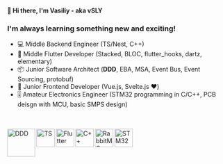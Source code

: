 #### 👋 Hi there, I'm Vasiliy - aka vSLY

### I'm always learning something new and exciting!

- 💻 Middle Backend Engineer (TS/Nest, C++)
- 📱 Middle Flutter Developer (Stacked, BLOC, flutter_hooks, dartz, elementary)
- 📦 Junior Software Architect (**DDD**, EBA, MSA, Event Bus, Event Sourcing, protobuf) 
- 🌠 Junior Frontend Developer (Vue.js, Svelte.js ❤️)
- 🎚 Amateur Electronics Engineer (STM32 programming in C/C++, PCB deisgn with MCU, basic SMPS design)

<br />


<br />
<img align="left" alt="DDD" width="64px" src="https://domaindrivendesign.org/wp-content/uploads/2021/06/pngkey.com-asus-logo-png-1183990-289x350.png" />
<img align="left" alt="TS" width="42px" src="https://upload.wikimedia.org/wikipedia/commons/4/4c/Typescript_logo_2020.svg" />
<img align="left" alt="Flutter" width="42px" src="https://plugins.jetbrains.com/files/9212/159235/icon/pluginIcon.svg" />
<img align="left" alt="C++" width="42px" src="https://raw.githubusercontent.com/isocpp/logos/master/cpp_logo.png" />
<img align="left" alt="RabbitMQ" width="42px" src="https://cdn.worldvectorlogo.com/logos/rabbitmq.svg" />
<img align="left" alt="STM32" width="42px" src="https://wiki.st.com/stm32mpu/nsfr_img_auth.php/2/2f/STM32_logo.png" />


<br />
